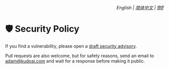 <div align="right">
    <h6>
        <picture>
            <source type="image/svg+xml" media="(prefers-color-scheme: dark)" srcset="https://assets.phindomnibox.com/images/icons/earth/white/icon32.svg">
            <img height=14 src="https://assets.phindomnibox.com/images/icons/earth/black/icon32.svg">
        </picture>
        &nbsp;English |
        <a href="zh-cn/SECURITY.md">简体中文</a> |
        <a href="hi/SECURITY.md">हिंदी</a>
    </h6>
</div>

# 🛡️ Security Policy

If you find a vulnerability, please open a [draft security advisory](https://github.com/adamlui/phind-omnibox/security/advisories/new).

Pull requests are also welcome, but for safety reasons, send an email to <adam@kudoai.com> and wait for a response before making it public.
